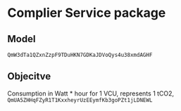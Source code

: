 Complier Service package
========================

Model
-----
`QmW3dTa1QZxnZzpF9TDuHKN7GDKaJDVoQys4u38xmdAGHF`

Objecitve
---------
Consumption in Watt * hour for 1 VCU, represents 1 tCO2, `QmUA5ZHHqFZyR1T1KxxheyrUzEEymfKb3goPZt1jLDNEWL`
